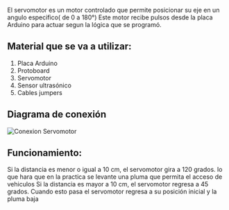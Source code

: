 El servomotor es un motor controlado que permite posicionar su eje en un angulo especifico( de 0 a 180°) Este motor recibe pulsos desde la placa Arduino para actuar segun la lógica que se programó.


## Material que se va a utilizar:
1. Placa Arduino
2. Protoboard
3. Servomotor
4. Sensor ultrasónico
5. Cables jumpers

## Diagrama de conexión
![Conexion Servomotor](https://github.com/user-attachments/assets/57b33de6-e4ee-401e-9b5a-e453ba96a900)




## Funcionamiento:
Si la distancia es menor o igual a 10 cm, el servomotor gira a 120 grados.
lo que hara que en la practica se levante una pluma que permita el acceso de vehiculos
Si la distancia es mayor a 10 cm, el servomotor regresa a 45 grados. Cuando esto pasa el servomotor regresa a su posición inicial y la pluma baja





